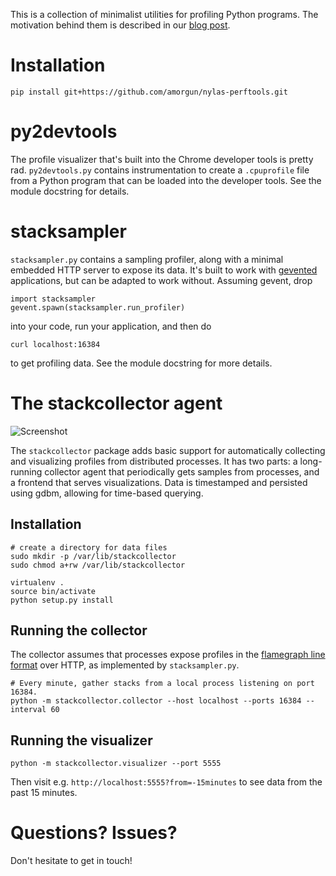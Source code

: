 This is a collection of minimalist utilities for profiling Python programs. The motivation behind them is described in our [blog post](https://www.nylas.com/blog/performance).

# Installation
```
pip install git+https://github.com/amorgun/nylas-perftools.git
```


# py2devtools
The profile visualizer that's built into the Chrome developer tools is pretty rad. `py2devtools.py` contains instrumentation to create a `.cpuprofile` file from a Python program that can be loaded into the developer tools. See the module docstring for details.


# stacksampler

`stacksampler.py` contains a sampling profiler, along with a minimal embedded HTTP server to expose its data. It's built to work with [gevented](https://github.com/gevent/gevent) applications, but can be adapted to work without. Assuming gevent, drop

```
import stacksampler
gevent.spawn(stacksampler.run_profiler)
```

into your code, run your application, and then do

```
curl localhost:16384
```

to get profiling data. See the module docstring for more details.


# The stackcollector agent

![Screenshot](/images/screenshot.png)

The `stackcollector` package adds basic support for automatically collecting and visualizing profiles from distributed processes. It has two parts: a long-running collector agent that periodically gets samples from processes, and a frontend that serves visualizations. Data is timestamped and persisted using gdbm, allowing for time-based querying.

## Installation

```
# create a directory for data files
sudo mkdir -p /var/lib/stackcollector
sudo chmod a+rw /var/lib/stackcollector

virtualenv .
source bin/activate
python setup.py install
```

## Running the collector

The collector assumes that processes expose profiles in the [flamegraph line format](https://github.com/brendangregg/FlameGraph#2-fold-stacks) over HTTP, as implemented by `stacksampler.py`.

```
# Every minute, gather stacks from a local process listening on port 16384.
python -m stackcollector.collector --host localhost --ports 16384 --interval 60
```

## Running the visualizer

```
python -m stackcollector.visualizer --port 5555
```

Then visit e.g. `http://localhost:5555?from=-15minutes` to see data from the past 15 minutes.

# Questions? Issues?

Don't hesitate to get in touch!
